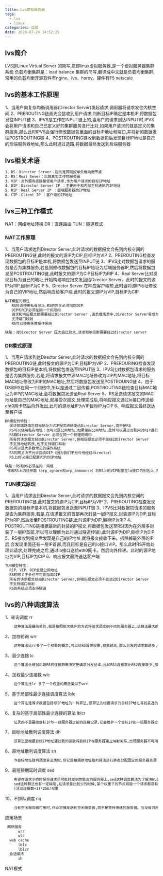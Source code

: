 ```yaml
---
title: Lvs虚拟服务器
tags:
  - lvs
  - linux
categories: 运维
date: 2020-07-24 14:52:25
---
```

## lvs简介
LVS是Linux Virtual Server 的简写,意即linux虚拟服务器,是一个虚拟服务器集群系统
负载均衡集群是：load balance 集群的简写,翻译成中文就是负载均衡集群,常用的负载均衡开源软件有nginx、lvs、horxy。硬件有F5 netscale

## lvs的基本工作原理

1、当用户向复杂均衡调用器(Director Server)发起请求,调用器将请求发往内核空间
2、PREROUTING链首先会接收到用户请求,判断目标IP确定是本机IP,将数据包发往INPUT链
3、IPVS是工作在INPUT链上的,当用户的请求到达INPUT时,IPVS会将用户请求和自己已定义好的集群服务进行比对,如果用户请求的就是定义的集群服务,那么此时IPVS会强行修改数据包里面的目标IP地址和端口,并将新的数据发往POSTROUTING链
4、POSTROUTING链收到数据包后发现目标IP地址是自己的后端服务器地址,那么此时通过选路,将数据最终发送到后端服务器

## lvs相关术语
```bash
1、DS：Director Server：指的是其阿奴单负载均衡节点
2、RS：Real Sever：后端真实工作的服务器
3、VIP：对外服务直接接受用户请求,作为用户请求的目标IP地址
4、DIP：Director Server IP ：主要用于和内部主机通讯的IP地址
5、RIP：Real Server IP ：后端服务器的IP地址
6、CIP：Client IP ：客户端的IP地址
```
## lvs三种工作模式
NAT：网络地址转换
DR：直连路由
TUN：隧道模式

### NAT工作原理
1、当用户请求达到Director Server,此时请求的数据报文会先到内核空间的PREROUTING链,此时的报文的源IP为CIP,目标IP为VIP
2、PREROUTING检查发现数据包的目标IP是本机,将数据包发送至INPUT链
3、IPVS比对数据包请求的服务是否为集群服务,若是则修改数据包的目标IP地址为后端服务器IP,然后将数据包发至POSTROUTING链,此时报文的源IP为CIP目标IP为RIP
4、Real Server比对发现目标为自己的地址,开始构建响应报文发回给Director Server。此时的报文的源IP为RIP,目标IP为CIP
5、Director Server 在响应客户端前,此时会将源IP地址修改为自己的VIP地址,然后响应给客户端,此时的报文源IP为VIP,目标IP为CIP

```bash
NAT模型的特性
   RS应该使用私有地址,RS的网关必须指向DIP
   DIP和RIP必须在同一个网段内
   请求和响应报文都需要经过Director Server ,高负载场景中,Director Server易成为性能瓶颈
   支持端口映射
   RS可以使用任意操作系统

缺陷：对Director Server 压力会比较大,请求和响应都需要经过director server
```
### DR模式原理

1、当用户请求到达Director Server,此时请求的数据报文会先到内核空间的PREROUTING链,此时报文的源IP为CIP,目标IP为VIP
2、PREROURING检查发现数据包的目标IP是本机,将数据包发送至INPUT链
3、IPVS比对数据包请求的服务是否为集群服务,若是,将请求报文中源MAC地址修改为DIP的MAC地址,将目标MAC地址修改为RIP的MAC地址,然后将数据包发送至POSTROUING链
4、由于DS和RS在同一个网络中,所以是通过二层传输,POSTROUTING链检查目标MAC地址为RIP的MAC地址,会将数据包发送至Real Server
5、RS发送请求报文的MAC地址是自己的MAC地址,就接受次报文,处理完成后,将响应报文通过lo接口传送给eht0网卡然后向外发出,此时的源地址IP为VIP目标IP为CIP
6、响应报文最终送达至客户端

```bash
DR模型的特性：
  保证前端路由将目标地址为VIP报文统统发给Director Server,而不是RS
  RS可以使用私有地址：也可以是公网地址,如果使用公网地址,此时可以通过互联网对RIP进行直接访问
  RS跟Director Server 必须在同一个物理网络中
  所有的请求报文经由Director Server,但相应报文必须不能经过Director Server
  不支持地址转换,也不支持端口映射
  RS可以是大多数常见的操作系统
  RS的网关决不允许指向DIP（因为我们不允许他经过director）
  RS上的lo接口配置VIP的IP地址

缺陷：RS和DS必须在同一网络
 修改RS上内核参数（arp_ignore和arp_announce）将RS上的VIP配置在lo接口的别名上,并限制其不能响应对VIP地址解析请求
```
### TUN模式原理
1、当用户请求达到Director Server,此时请求的数据报文会先到内核空间的PREROUTING链,此时报文的源IP为CIP,目标IP为VIP
2、PREROUTING检查发现数据包的目标IP是本机,将数据包发送至INPUT链
3、IPVS比对数据包请求的服务是否为集群服务,若是,在请求报文的首部再次封装一层IP报文,封装源IP为DIP,目标IP为RIP,然后发至POSTROUTING链,此时源IP为DIP,目标IP为RIP
4、POSTROUTING链根据最新的封装的IP报文,将数据包发送至RS(因为在外层多封装了一层IP首部,所以可以理解为此时通过隧道传输),此时源IP为DIP,目标IP为DIP
5、RS接收到报文后发现是自己的IP地址,就将报文接收下来。拆除掉最外层的IP后,会发现里面还有一层IP首部,而且目标是自己的lo接口VIP。那么此时RS开始处理此请求,处理完成之后,通过lo接口送给eth0网卡。然后向外传递。此时的源IP地址为VIP,目标IP为CIP
6、响应报文最终送达客户端
```bash
TUN模型特性：
  RIP、VIP、DIP全是公网地址
  RS的网关不会也不可能指向DIP
  所有的请求报文经由Director Server,但相应报文必须不能进过Director Server
  不支持端口映射
  RS的系统必须支持隧道
```
## lvs的八种调度算法
1、轮询调度  rr
```bash
    这种算法是最简单的,就是按照依次循环的方式将请求调度到不同的服务器上,该算法最大的特点就是简单,轮询算法就是假设所有的服务器处理请求的能力都是一样的,调度器会将所有请求平均分配给每个RS,不管后端RS的配置和处理能力,非常均衡的分发下去
```
2、加权轮询  wrr
```bash
    这种算法比rr多了一个权重的概念,可以给RS设置权重,权重越高,那么分发的请求数越多,权重的取值范围是0-100,主要是对 rr 算法的一种优化和补充,lvs会考虑每台服务器的性能,并给每台服务器添加要给的权值,如果服务器A的权值是1,服务器B的权值是2,则调度到服务器B的请求会是服务器A的2倍,权值越高的服务器,处理的请求越多
```
3、最少连接 lc
```bash
    这个算法会根据后端RS的连接数来决定把请求分发给谁,比如RS1连接数比RS2连接数少,那么请求会优先给到RS1
```
4、加权最少连接数 wlc
```bash
    这个算法比lc 多了一个权重的概念类似于wrr
```
5、基于局部性最少连接调度算法 lblc
```bash
    这个算法是请求数据包目标IP地址的一种算法,该算法先根据请求的目标IP地址寻找最近的该目标IP
```
6、复杂的基于局部性最少连接的算法 lblcr
```bash
    记录的不是要给目标IP与一台服务器之前的连接记录,它会维护一个目标IP到一组服务器之间的映射关系,防止单点服务器负载过高
```
7、目标地址散列调度算法 dh
```bash
    该算法是根据目标IP地址通过散列函数将目标IP与服务器建立映射关系,出现服务器不可用或负载过高的情况下,发往该目标IP的请求会固定发给服务器
```
8、原地址散列调度算法 sh
```bash
    与目标地址散列调度算法类似,但它是根据原地址散列算法进行静态分配固定的服务器资源
```
9、最短预期延时调度 sed
```bash
    希望在请求少的时候将请求尽可能转发到性能高的服务器上,sed这种调度算法为了解决WLC的缺点而生,它不再考虑非活动连接。
    sed这种算法也有一定缺陷,在请求量比较少的时候,某个权重下的节点可能一个请求都没有轮到,而权重大的节点却轮到了比较多的请求。
    (活动连接数+1)*256/权重
```
10、不排队调度 nq
```bash
    当有空闲服务器可用时,作业将被发送到空闲服务器,而不是等待快速的服务器。当没有可用的空闲服务器时,作业将被发送到服务器,以最小化其预期延迟（最短预期延迟调度算法）
```
应用场景
```bash
 网络服务
      wrr
      wlc
  web cache
      lblc
      lblcr
  会话保持
      sh
```

NAT模式
